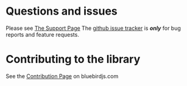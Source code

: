 
# Questions and issues

Please see [The Support Page](http://bluebirdjs.com/docs/support.html)
The [github issue tracker](https://github.com/petkaantonov/bluebird/issues) is **_only_** for bug reports and feature requests.

# Contributing to the library

See the [Contribution Page](http://bluebirdjs.com/docs/contribute.html) on bluebirdjs.com
